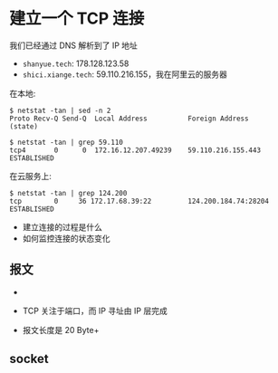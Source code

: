 # 建立一个 TCP 连接

我们已经通过 DNS 解析到了 IP 地址

+ `shanyue.tech`: 178.128.123.58
+ `shici.xiange.tech`: 59.110.216.155，我在阿里云的服务器

在本地:

``` shell
$ netstat -tan | sed -n 2
Proto Recv-Q Send-Q  Local Address          Foreign Address        (state)

$ netstat -tan | grep 59.110
tcp4       0      0  172.16.12.207.49239    59.110.216.155.443     ESTABLISHED
```

在云服务上:

``` shell
$ netstat -tan | grep 124.200
tcp        0     36 172.17.68.39:22         124.200.184.74:28204    ESTABLISHED
```

+ 建立连接的过程是什么
+ 如何监控连接的状态变化

## 报文

+ 

+ TCP 关注于端口，而 IP 寻址由 IP 层完成
+ 报文长度是 20 Byte+

## socket


